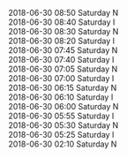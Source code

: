 2018-06-30 08:50 Saturday  N  
2018-06-30 08:40 Saturday  I  
2018-06-30 08:30 Saturday  N  
2018-06-30 08:20 Saturday  I  
2018-06-30 07:45 Saturday  N  
2018-06-30 07:40 Saturday  I  
2018-06-30 07:05 Saturday  N  
2018-06-30 07:00 Saturday  I  
2018-06-30 06:15 Saturday  N  
2018-06-30 06:10 Saturday  I  
2018-06-30 06:00 Saturday  N  
2018-06-30 05:55 Saturday  I  
2018-06-30 05:30 Saturday  N  
2018-06-30 05:25 Saturday  I  
2018-06-30 02:10 Saturday  N  
